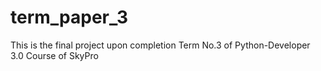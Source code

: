 # term_paper_3
This is the final project upon completion Term No.3 of Python-Developer 3.0 Course of SkyPro
